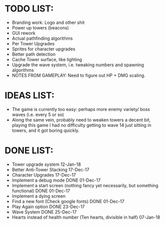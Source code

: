 TODO LIST:
==========

- Branding work: Logo and other shit
- Power up towers (beacons)
- GUI rework
- Actual pathfinding algorithms
- Per Tower Upgrades
- Sprites for character upgrades
- Better path detection
- Cache Tower surface, like lighting
- Upgrade the wave system, i.e. tweaking numbers and spawning algorithms
- NOTES FROM GAMEPLAY: Need to figure out HP + DMG scaling.

IDEAS LIST:
===========

- The game is currently too easy: perhaps more enemy variety/ boss waves (i.e. every 5 or so)
- Along the same vein, probably need to weaken towers a decent bit, playing this game I had no difficulty getting to wave 14 just sitting in towers,
and it got boring quickly.

DONE LIST:
==========

- Tower upgrade system 12-Jan-18
- Better Anti-Tower Stacking 17-Dec-17
- Character Upgrades 17-Dec-17
- Implement a debug mode DONE 01-Dec-17
- Implement a start screen (nothing fancy yet necessarily, but something functional) DONE 01-Dec-17
- Implement a dying screen
- Find a new font (Check google fonts) DONE 01-Dec-17
- Play Again option DONE 23-Dec-17
- Wave System DONE 25-Dec-17
- Hearts instead of health number (Ten hearts, divisible in half) 07-Jan-18
